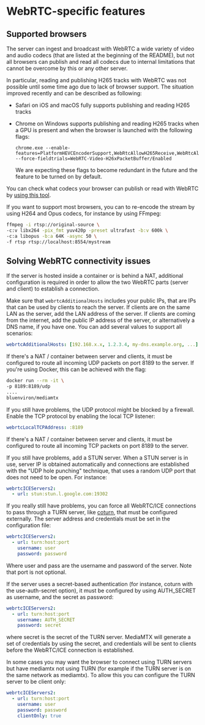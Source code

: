 # WebRTC-specific features

## Supported browsers

The server can ingest and broadcast with WebRTC a wide variety of video and audio codecs (that are listed at the beginning of the README), but not all browsers can publish and read all codecs due to internal limitations that cannot be overcome by this or any other server.

In particular, reading and publishing H265 tracks with WebRTC was not possible until some time ago due to lack of browser support. The situation improved recently and can be described as following:

- Safari on iOS and macOS fully supports publishing and reading H265 tracks
- Chrome on Windows supports publishing and reading H265 tracks when a GPU is present and when the browser is launched with the following flags:

  ```
  chrome.exe --enable-features=PlatformHEVCEncoderSupport,WebRtcAllowH265Receive,WebRtcAllowH265Send --force-fieldtrials=WebRTC-Video-H26xPacketBuffer/Enabled
  ```

  We are expecting these flags to become redundant in the future and the feature to be turned on by default.

You can check what codecs your browser can publish or read with WebRTC by [using this tool](https://jsfiddle.net/v24s8q1f/).

If you want to support most browsers, you can to re-encode the stream by using H264 and Opus codecs, for instance by using FFmpeg:

```sh
ffmpeg -i rtsp://original-source \
-c:v libx264 -pix_fmt yuv420p -preset ultrafast -b:v 600k \
-c:a libopus -b:a 64K -async 50 \
-f rtsp rtsp://localhost:8554/mystream
```

## Solving WebRTC connectivity issues

If the server is hosted inside a container or is behind a NAT, additional configuration is required in order to allow the two WebRTC parts (server and client) to establish a connection.

Make sure that `webrtcAdditionalHosts` includes your public IPs, that are IPs that can be used by clients to reach the server. If clients are on the same LAN as the server, add the LAN address of the server. If clients are coming from the internet, add the public IP address of the server, or alternatively a DNS name, if you have one. You can add several values to support all scenarios:

```yml
webrtcAdditionalHosts: [192.168.x.x, 1.2.3.4, my-dns.example.org, ...]
```

If there's a NAT / container between server and clients, it must be configured to route all incoming UDP packets on port 8189 to the server. If you're using Docker, this can be achieved with the flag:

```sh
docker run --rm -it \
-p 8189:8189/udp
....
bluenviron/mediamtx
```

If you still have problems, the UDP protocol might be blocked by a firewall. Enable the TCP protocol by enabling the local TCP listener:

```yml
webrtcLocalTCPAddress: :8189
```

If there's a NAT / container between server and clients, it must be configured to route all incoming TCP packets on port 8189 to the server.

If you still have problems, add a STUN server. When a STUN server is in use, server IP is obtained automatically and connections are established with the "UDP hole punching" technique, that uses a random UDP port that does not need to be open. For instance:

```yml
webrtcICEServers2:
  - url: stun:stun.l.google.com:19302
```

If you really still have problems, you can force all WebRTC/ICE connections to pass through a TURN server, like [coturn](https://github.com/coturn/coturn), that must be configured externally. The server address and credentials must be set in the configuration file:

```yml
webrtcICEServers2:
  - url: turn:host:port
    username: user
    password: password
```

Where user and pass are the username and password of the server. Note that port is not optional.

If the server uses a secret-based authentication (for instance, coturn with the use-auth-secret option), it must be configured by using AUTH_SECRET as username, and the secret as password:

```yml
webrtcICEServers2:
  - url: turn:host:port
    username: AUTH_SECRET
    password: secret
```

where secret is the secret of the TURN server. MediaMTX will generate a set of credentials by using the secret, and credentials will be sent to clients before the WebRTC/ICE connection is established.

In some cases you may want the browser to connect using TURN servers but have mediamtx not using TURN (for example if the TURN server is on the same network as mediamtx). To allow this you can configure the TURN server to be client only:

```yml
webrtcICEServers2:
  - url: turn:host:port
    username: user
    password: password
    clientOnly: true
```
